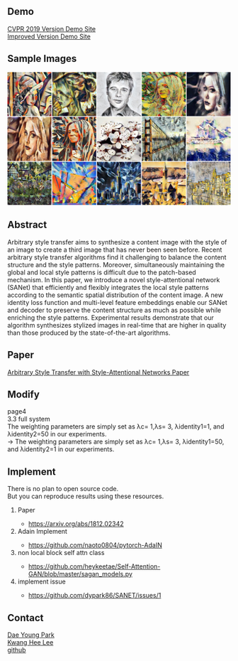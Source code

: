 ## Demo
[CVPR 2019 Version Demo Site](http://style.airi.kr/ori_demo)<br>
[Improved Version Demo Site](http://style.airi.kr/demo)

## Sample Images
![ex_screenshot](./images/head.jpg)

## Abstract
Arbitrary style transfer aims to synthesize a content image with the style of an image to create a third image that has never been seen before. Recent arbitrary style transfer algorithms find it challenging to balance the content structure and the style patterns. Moreover, simultaneously maintaining the global and local style patterns is difficult due to the patch-based mechanism. In this paper, we introduce a novel style-attentional network (SANet) that efficiently and flexibly integrates the local style patterns according to the semantic spatial distribution of the content image. A new identity loss function and multi-level feature embeddings enable our SANet and decoder to preserve the content structure as much as possible while enriching the style patterns. Experimental results demonstrate that our algorithm synthesizes stylized images in real-time that are higher in quality than those produced by the state-of-the-art algorithms.

## Paper
[Arbitrary Style Transfer with Style-Attentional Networks Paper](https://arxiv.org/abs/1812.02342)

## Modify 
page4 <br>
3.3 full system <br>
The weighting parameters are simply set as λc= 1,λs= 3, λidentity1=1, and λidentity2=50 in our experiments. <br>
-> The weighting parameters are simply set as λc= 1,λs= 3, λidentity1=50, and λidentity2=1 in our experiments.

## Implement
There is no plan to open source code.<br>
But you can reproduce results using these resources.
<ol>
  <li>Paper</li>
  <ul>
    <li><a href="https://arxiv.org/abs/1812.02342">https://arxiv.org/abs/1812.02342</a></li>
  </ul>
  <li>Adain Implement</li>
  <ul>
    <li><a href="https://github.com/naoto0804/pytorch-AdaIN">https://github.com/naoto0804/pytorch-AdaIN</a></li>
  </ul>
  <li>non local block self attn class</li>
  <ul>
    <li><a href="https://github.com/heykeetae/Self-Attention-GAN/blob/master/sagan_models.py">https://github.com/heykeetae/Self-Attention-GAN/blob/master/sagan_models.py</a></li>
  </ul>
  <li>implement issue</li>
  <ul>
    <li><a href="https://github.com/dypark86/SANET/issues/1">https://github.com/dypark86/SANET/issues/1</a></li>
  </ul>
</ol>

## Contact
[Dae Young Park](mailto:likebullet86@gmail.com) <br>
[Kwang Hee Lee](mailto:lkwanghee@gmail.com) <br>
[github](https://github.com/dypark86/SANET)
